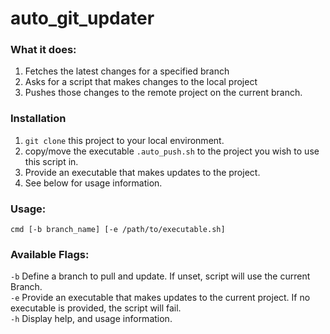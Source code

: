 # auto_git_updater

### What it does:
1. Fetches the latest changes for a specified branch
2. Asks for a script that makes changes to the local project
3. Pushes those changes to the remote project on the current branch.

### Installation
1) `git clone` this project to your local environment.
2) copy/move the executable `.auto_push.sh` to the project you wish to use this script in.
3) Provide an executable that makes updates to the project.
4) See below for usage information.

### Usage:
`cmd [-b branch_name] [-e /path/to/executable.sh]`

### Available Flags:
`-b` Define a branch to pull and update. If unset, script will use the current Branch.  
`-e` Provide an executable that makes updates to the current project. If no executable is provided, the script will fail.  
`-h` Display help, and usage information.
